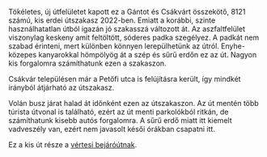 Tökéletes, új útfelületet kapott ez a Gántot és Csákvárt összekötő, 8121 számú, kis erdei útszakasz 2022-ben. Emiatt a korábbi, szinte használhatatlan útból igazán jó szakasszá változott át. Az aszfaltfelület viszonylag keskeny amit feltöltött, sóderes padka szegélyez. A padkát nem szabad érinteni, mert különben könnyen lerepülhetünk az útról. Enyhe-közepes kanyarokkal hömpölyög át a szép és sűrű erdőn ez az út. Nagyon kis forgalomra számíthatunk ezen a szakaszon.

Csákvár településen már a Petőfi utca is felújításra került, így mindkét irányból átjárható az útszakasz.

Volán busz járat halad át időnként ezen az útszakaszon. Az út mentén több túrista útvonal is található, ezért az út menti parkolókból ritkán, de számíthatunk kisebb autós forgalomra. A sűrű erdő miatt itt kiemelt vadveszély van, ezért nem javasolt késői órákban csapatni itt.

Ez a kis út része a [vértesi bejáróútnak](#Vertes).
